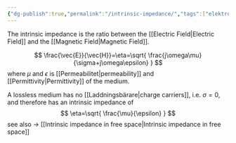 ```yaml
---
{"dg-publish":true,"permalink":"/intrinsic-impedance/","tags":["elektromagnetiskfältteori"]}
---
```


The intrinsic impedance is the ratio between the [[Electric Field\|Electric Field]] and the [[Magnetic Field\|Magnetic Field]].

$$
\frac{\vec{E}}{\vec{H}}=\eta=\sqrt{ \frac{j\omega\mu}{\sigma+j\omega\epsilon} }
$$
where $\mu$ and $\epsilon$ is [[Permeabilitet\|permeability]] and [[Permittivity\|Permittivity]] of the medium.

A lossless medium has no [[Laddningsbärare\|charge carriers]], i.e. $\sigma=0$, and therefore has an intrinsic impedance of
$$
\eta=\sqrt{ \frac{\mu}{\epsilon} }
$$
see also → [[Intrinsic impedance in free space\|Intrinsic impedance in free space]]

